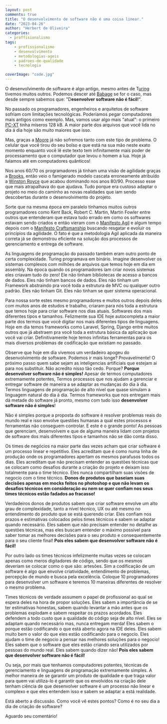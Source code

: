 ```yaml
---
layout: post
comments: true
title: "O desenvolvimento de software não é uma coisa linear."
date: "2023-04-26"
author: "Herbert de Oliveira"
categories: 
  - proffisionalismo
tags: 
    - profissionalismo
    - desenvolvimento
    - metodologias-ageis
    - padroes-de-qualidade
    - tecnologia

coverImage: "code.jpg"
---
```


O desenvolvimento de software é algo antigo, mesmo antes de T[uring](https://pt.wikipedia.org/wiki/Alan_Turing) tivemos muitos outros. Podemos descer até [Babage](https://pt.wikipedia.org/wiki/M%C3%A1quina_anal%C3%ADtica) se for o caso, mas desde sempre sabemos que: "D**esenvolver software não é fácil**!".

No passado os programadores, engenheiros e arquitetos de software sofriam com limitações tecnológicas. Poderíamos pegar computadores mais antigos como exemplo. Mas, vamos usar algo mais "atual": o primeiro [PC-XT](https://pt.wikipedia.org/wiki/IBM_Personal_Computer_XT) tinha míseros 128 kB. A maior parte dos arquivos que você lida no dia á dia hoje são muito maiores que isso.

Mas, graças a [Moore](https://pt.wikipedia.org/wiki/Lei_de_Moore) já não sofremos tanto com este tipo de problema. O celular que você tirou do seu bolso e que está na sua mão neste exato momento enquanto você lê este texto tem infinitamente mais poder de processamento que o computador que levou o homem a lua. Hoje já falamos até em computadores quânticos!

Nos anos 60/70 os programadores já tinham uma visão de agilidade graças a [Brooks](https://www.amazon.com.br/m%C3%ADtico-homem-m%C3%AAs-ensaios-engenharia-software/dp/8550802530/ref=sr_1_1_sspa?adgrpid=130734004753&hvadid=558423296771&hvdev=c&hvlocphy=1001765&hvnetw=g&hvqmt=e&hvrand=7293425334515937410&hvtargid=kwd-568996888036&hydadcr=5758_11235976&keywords=o+m%C3%ADtico+homem-m%C3%AAs&qid=1682462683&s=books&sr=1-1-spons&psc=1&spLa=ZW5jcnlwdGVkUXVhbGlmaWVyPUExODQ1VkVNMENaOVc4JmVuY3J5cHRlZElkPUEwMjg3MDc1MU8ySjNXTFVHNzZKQyZlbmNyeXB0ZWRBZElkPUEwNDE3MjU2MURHMklGU0M1RDFRUiZ3aWRnZXROYW1lPXNwX2F0ZiZhY3Rpb249Y2xpY2tSZWRpcmVjdCZkb05vdExvZ0NsaWNrPXRydWU=), então veio o famigerado modelo cascata erroneamente atribuído a [Winston Royce](https://en.wikipedia.org/wiki/Winston_W._Royce) que acabou dominando nos anos 80/90. Processo esse que mais atrapalhava do que ajudava. Tudo porque era custoso adaptar o projeto no meio do caminho as novas realidades que iam sendo descobertas durante o desenvolvimento do projeto.

Sorte que na mesma época em paralelo tínhamos muitos outros programadores como Kent Back, Robert C. Martin, Martin Fowler entre outros que entenderam que estava tudo errado em como os softwares estavam sendo criados e então vieram com o [Manifesto Agil](https://agilemanifesto.org/iso/ptbr/manifesto.html) e algum tempo depois com o [Manifesto Craftsmanship](https://manifesto.softwarecraftsmanship.org/#/pt-br) buscando resgatar e evoluir os princípios da agilidade. O fato é que a metodologia Agil aplicada da maneira correta já se demonstrou eficiente na solução dos processos de gerenciamento e entrega de software.

As linguagens de programação do passado também eram outro ponto de certa complexidade. Turing programava em binário. Imagine desenvolver os sistemas complexos com milhões de arquivos que temos hoje em dia em assembly. Na época quando os programadores iam criar novos sistemas eles criavam tudo do zero! Ele não tinham bibliotecas de acesso a bancos de dados. Eles não tinham bancos de dados. Eles não tinham um Framework abstraindo pra você toda a estrutura de MVC ou qualquer outro padrão. Eles não tinham Git. Eles não tinham se quer sistema operacional.

Para nossa sorte estes mesmo programadores e muitos outros depois deles com muitos anos de estudos e trabalho, criaram para nós toda a estrutura que temos hoje para criar software nos dias atuais. Softwares dos mais diferentes tipos e tamanhos. Felizmente sua IDE hoje autocompleta a maior parte dos termos que você digitar nos mais diferentes tipos de linguagens. Hoje em dia temos frameworks como Laravel, Spring, Django entre muitos outros que já abstraem pra você toda a estrutura básica da aplicação que você vai criar. Definitivamente hoje temos infinitas ferramentas para os mais diversos problemas de codificação que existiam no passado.

Observe que hoje em dia vivemos um verdadeiro apogeu do desenvolvimento de software. Podemos ir mais longe? Provavelmente! O próximo passo quem sabe sejam as inteligencias artificiais que estejam ai para nos substituir. Não acredito nisso tão cedo. Porque? **Porque desenvolver software não é simples!** Apesar de termos computadores extremamente potentes, Termos processos que nos ajudam a gerenciar e entregar software de maneira a se adaptar as mudanças do dia á dia. Termos linguagens de programação de alto nível que quase simulam a linguagem natural do dia á dia. Termos frameworks que nos entregam mais dá metade do software já pronto, mesmo com tudo isso **desenvolver software não é simples**!

Não é simples porque a proposta do software é resolver problemas reais do mundo real e isso envolve questões humanas a qual estes processos e ferramentas não conseguem controlar. E este é o grande ponto! As pessoas que gerenciam, desenvolvem e que de alguma maneira lidam com projetos de software dos mais diferentes tipos e tamanhos não se dão conta disso.

Os times de negócios na maior parte das vezes acham que criar software é um processo linear e repetitivo. Eles acreditam que é como numa linha de produção onde os programadores apertam os mesmos parafusos todos os dias. Eles acreditam que não precisam entender as questões técnicas que se colocam como desafios durante a criação do projeto e deixam isso totalmente para o time técnico. Eles nunca compartilham suas visões de negocio com o time técnico. **Donos de produtos que baseiam suas decisões apenas em mocks feitos no photoshop e que não levam os desafios técnicos em consideração ou nem se quer confiam nos seus times técnicos estão fadados ao fracasso!**

Verdadeiros donos de produtos sabem que criar software envolve um alto grau de complexidade, tanto a nível técnico, UX ou até mesmo no entendimento do produto que se está querendo criar. Eles confiam nos prazos e estimativas colocados pelos times técnicos e sabem se adaptar quando necessário. Eles sabem que não precisam entender no detalhe as questões técnicas, mas eles buscam entender o máximo possível para saber tomar as melhores decisões para o seu produto e consequentemente para o seu cliente final! **Pois eles sabem que desenvolver software não é fácil!**

Por outro lado os times técnicos infelizmente muitas vezes se colocam apenas como meros digitadores de código, sendo que os mesmos deveriam se colocar como o que são: artesões. Sim a codificação de um software é algo que envolve criatividade, entendimento de problemas, percepção de mundo e busca pela excelência. Coloque 10 programadores para desenvolver um software e teremos 10 maneiras diferentes de resolver o mesmo problema.

Times técnicos de verdade assumem o papel de profissional ao qual se espera deles na hora de propor soluções. Eles sabem a importância de se ter estimativas honestas, sabem quando levantar a mão antes que os problemas explodam e sabem respeitar os prazos acordados. Eles defendem a todo custo que a qualidade do código seja de alto nível. Eles se adaptam quando necessário mas, nunca entregam merda! Eles sabem o porque estão codificando o que está aberto agora na IDE deles. Eles sabem muito bem o valor do que eles estão codificando para o negocio. Eles ajudam o time de negocio a pensar nas melhores soluções para o negocio! Eles sabem que o software que eles estão criando sera utilizados por pessoas do mundo real. Eles sabem quando dizer não! **Pois eles sabem que desenvolver software não é fácil!**

Ou seja, por mais que tenhamos computadores potentes, técnicas de gerenciamento e linguagens de programação extremamente simples. A melhor maneira de se garantir um produto de qualidade e que traga valor para quem vai utiliza-lo é garantir que os envolvidos na criação dele tenham ciência de que desenvolver software é um processo não linear e complexo e que eles entendem isso e sabem se adaptar a está realidade.

Está aberto a discussão. Como você vê estes pontos? Como é no seu dia a dia de criação de software?

Aguardo seu comentário!
